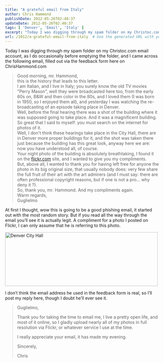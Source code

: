 ```yaml
---
title: "A grateful email from Italy"
author: Chris Hammond
publishDate: 2012-05-26T02:40:37
updateDate: 2012-05-26T02:40:37
tags: [ 'Denver', 'Email', 'Italy' ]
excerpt: "Today I was digging through my spam folder on my Christoc.com email account, as I do occasionally before emptying the folder, and I came across the following email, filled out via the feedback form here on ChrisHammond.com     Good morning, mr. Hammond,      this is the history that leads to this letter.       I am Italian, and I live in Italy; you surely know the old TV movies &quot;Perry Mason&quot;, well they were broadcasted here too, from the early 60s on, B&amp;W and then color in the 80s, and I loved them (I was born in 1950, so I enjoyed them all), and yesterday I was watching the re-broadcasting of an episode taking place in Denver.       Well, before the final hearing there was a shot of the building where it was supposed going to take place. And it was a magnificent building. So great that I said to myself: you must search on the internet for photos of it.       Well, I don't think these hearings take place in the City Hall, there are in Denver more proper buildings for it, and the shot was taken there just because the building has this great look, anyway here we are: now you have understood all, of course.       Your night photo of the building is absolutely breathtaking, I found it on the flickr.com site, and I wanted to give you my compliments.       But, above all, I wanted to thank you for having left free for anyone the photo in its big original size, that usually nobody does: very few share the full fruit of their art with the art admirers (and I must say: there are often professional copyright reasons, but if one is not a pro... why deny it ?).       So, thank you, mr. Hammond. And my compliments again.       Warm regards,       Guglielmo   At first I thought, wow this is going to be a good phishing email, it started out with the most random story. But if you read all the way through the email you’ll see it is actually legit. A compliment for a photo I posted on Flickr, I can only assume that he is referring to this photo.    I don’t think the email address he used in the feedback form is real, so I’ll post my reply here, though I doubt he’ll ever see it.     Guglielmo,    Thank you for taking the time to email me, I live a pretty open life, and most of it online, so I gladly upload nearly all of my photos in full resolution via Flickr, or whatever service I use at the time.    I really appreciate your email, it has made my evening.    Sincerely,    Chris"
url: /2012/a-grateful-email-from-italy  # Use the generated URL with year
---
```

<p>Today I was digging through my spam folder on my Christoc.com email account, as I do occasionally before emptying the folder, and I came across the following email, filled out via the feedback form here on ChrisHammond.com</p>  <blockquote>   <p>Good morning, mr. Hammond,      <br />this is the history that leads to this letter.       <br />I am Italian, and I live in Italy; you surely know the old TV movies &quot;Perry Mason&quot;, well they were broadcasted here too, from the early 60s on, B&amp;W and then color in the 80s, and I loved them (I was born in 1950, so I enjoyed them all), and yesterday I was watching the re-broadcasting of an episode taking place in Denver.       <br />Well, before the final hearing there was a shot of the building where it was supposed going to take place. And it was a magnificent building. So great that I said to myself: you must search on the internet for photos of it.       <br />Well, I don't think these hearings take place in the City Hall, there are in Denver more proper buildings for it, and the shot was taken there just because the building has this great look, anyway here we are: now you have understood all, of course.       <br />Your night photo of the building is absolutely breathtaking, I found it on the <a href="https://flickr.com/">flickr.com</a> site, and I wanted to give you my compliments.       <br />But, above all, I wanted to thank you for having left free for anyone the photo in its big original size, that usually nobody does: very few share the full fruit of their art with the art admirers (and I must say: there are often professional copyright reasons, but if one is not a pro... why deny it ?).       <br />So, thank you, mr. Hammond. And my compliments again.       <br />Warm regards,       <br />Guglielmo</p> </blockquote>  <p>At first I thought, wow this is going to be a good phishing email, it started out with the most random story. But if you read all the way through the email you’ll see it is actually legit. A compliment for a photo I posted on Flickr, I can only assume that he is referring to this photo.</p>  <p><a title="Denver City Hall by chrishammond, on Flickr" href="https://www.flickr.com/photos/chammond/4202961850/"><img alt="Denver City Hall" src="https://farm3.staticflickr.com/2563/4202961850_b7c1beee99.jpg" width="500" height="176" /></a></p>  <p>I don’t think the email address he used in the feedback form is real, so I’ll post my reply here, though I doubt he’ll ever see it.</p>  <blockquote>   <p>Guglielmo,</p>    <p>Thank you for taking the time to email me, I live a pretty open life, and most of it online, so I gladly upload nearly all of my photos in full resolution via Flickr, or whatever service I use at the time.</p>    <p>I really appreciate your email, it has made my evening.</p>    <p>Sincerely,</p>    <p>Chris</p></blockquote>

